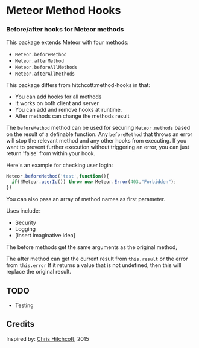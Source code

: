 # Meteor Method Hooks

### Before/after hooks for Meteor methods

This package extends Meteor with four methods:
* `Meteor.beforeMethod` 
* `Meteor.afterMethod`
* `Meteor.beforeAllMethods` 
* `Meteor.afterAllMethods`

This package differs from hitchcott:method-hooks in that:
* You can add hooks for all methods
* It works on both client and server
* You can add and remove hooks at runtime. 
* After methods can change the methods result

The `beforeMethod` method can be used for securing `Meteor.methods` based on the result of a definable function.
Any `beforeMethod` that throws an error will stop the relevant method and any other hooks from executing.
If you want to prevent further execution without triggering an error, you can just return 'false' from within your hook.

Here's an example for checking user login:

```js
Meteor.beforeMethod('test',function(){
  if(!Meteor.userId()) throw new Meteor.Error(403,"Forbidden");
})
```
You can also pass an array of method names as first parameter.

Uses include:

* Security
* Logging
* [insert imaginative idea]

The before methods get the same arguments as the original method, 

The after method can get the current result from `this.result` or the error from `this.error`
If it returns a value that is not undefined, then this will replace the original result.

## TODO
* Testing

## Credits
Inspired by: [Chris Hitchcott](https://github.com/hitchcott/meteor-method-hooks), 2015
